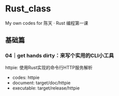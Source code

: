 # Rust_class
My own codes for 陈天 · Rust 编程第一课

## 基础篇

### 04｜get hands dirty：来写个实用的CLI小工具
httpie: 使用Rust实现的命令行HTTP服务解析
- codes: httpie
- document: target/doc/httpie
- executable: target/release/httpie